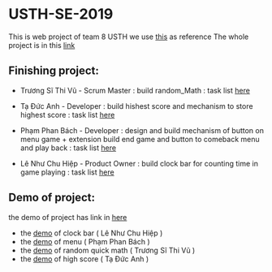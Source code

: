 # USTH-SE-2019
This is web project of team 8 USTH we use [this](http://www.jogosgratispro.com/demo/freakymath/index.html) as reference
The whole project is in this [link](https://github.com/larycoder/USTH-SE-2019/tree/project)
## Finishing project:
- Trương Sĩ Thi Vũ - Scrum Master : build random_Math : task list [here](https://github.com/larycoder/USTH-SE-2019/issues/15)

- Tạ Đức Anh - Developer : build hishest score and mechanism to store highest score : task list [here](https://github.com/larycoder/USTH-SE-2019/issues/18)
- Phạm Phan Bách - Developer : design and build mechanism of button on menu game + extension build end game and button to comeback menu and play back : task list [here](https://github.com/larycoder/USTH-SE-2019/issues/11)
- Lê Như Chu Hiệp - Product Owner : build clock bar for counting time in game playing : task list [here](https://github.com/larycoder/USTH-SE-2019/issues/17)
## Demo of project: 
the demo of project has link in  [here](https://dum-dum00.github.io/menu/demo.html)
- the [demo](https://dum-dum00.github.io/clock_bar/demo.html) of clock bar ( Lê Như Chu Hiệp )
- the [demo]( https://dum-dum00.github.io/menu/demo.html ) of menu ( Phạm Phan Bách )
- the [demo](https://dum-dum00.github.io/random_calculation/demo.html) of random quick math ( Trương Sĩ Thi Vũ )
- the [demo](https://dum-dum00.github.io/menu/endGame.html) of high score ( Tạ Đức Anh )
